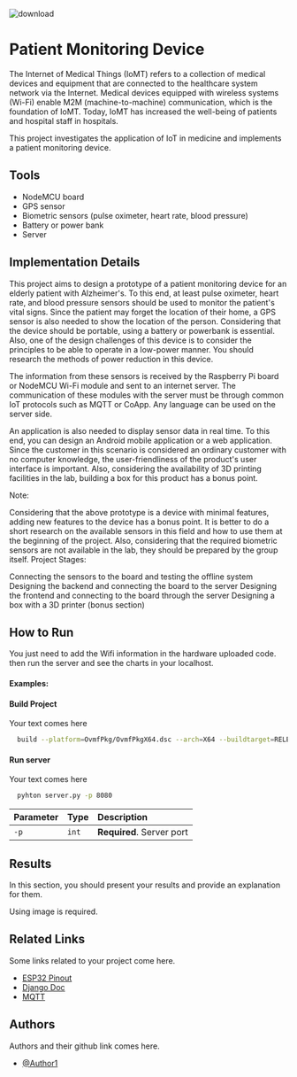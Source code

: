![download](https://github.com/Sharif-University-ESRLab/Fall2023-health-monitoring/assets/79312684/97b4b68f-0b38-42f5-a88e-9bb99df35cc2)

# Patient Monitoring Device

The Internet of Medical Things (IoMT) refers to a collection of medical devices and equipment that are connected to the healthcare system network via the Internet. Medical devices equipped with wireless systems (Wi-Fi) enable M2M (machine-to-machine) communication, which is the foundation of IoMT. Today, IoMT has increased the well-being of patients and hospital staff in hospitals.

This project investigates the application of IoT in medicine and implements a patient monitoring device.

## Tools
- NodeMCU board
- GPS sensor
- Biometric sensors (pulse oximeter, heart rate, blood pressure)
- Battery or power bank
- Server

## Implementation Details

This project aims to design a prototype of a patient monitoring device for an elderly patient with Alzheimer's. To this end, at least pulse oximeter, heart rate, and blood pressure sensors should be used to monitor the patient's vital signs. Since the patient may forget the location of their home, a GPS sensor is also needed to show the location of the person. Considering that the device should be portable, using a battery or powerbank is essential. Also, one of the design challenges of this device is to consider the principles to be able to operate in a low-power manner. You should research the methods of power reduction in this device.

The information from these sensors is received by the Raspberry Pi board or NodeMCU Wi-Fi module and sent to an internet server. The communication of these modules with the server must be through common IoT protocols such as MQTT or CoApp. Any language can be used on the server side.

An application is also needed to display sensor data in real time. To this end, you can design an Android mobile application or a web application. Since the customer in this scenario is considered an ordinary customer with no computer knowledge, the user-friendliness of the product's user interface is important. Also, considering the availability of 3D printing facilities in the lab, building a box for this product has a bonus point.

Note:

Considering that the above prototype is a device with minimal features, adding new features to the device has a bonus point.
It is better to do a short research on the available sensors in this field and how to use them at the beginning of the project.
Also, considering that the required biometric sensors are not available in the lab, they should be prepared by the group itself.
Project Stages:

Connecting the sensors to the board and testing the offline system
Designing the backend and connecting the board to the server
Designing the frontend and connecting to the board through the server
Designing a box with a 3D printer (bonus section)

## How to Run

You just need to add the Wifi information in the hardware uploaded code. then run the server and see the charts in your localhost.

#### Examples:
#### Build Project
Your text comes here
```bash
  build --platform=OvmfPkg/OvmfPkgX64.dsc --arch=X64 --buildtarget=RELEASE --tagname=GCC5
```

#### Run server
Your text comes here
```bash
  pyhton server.py -p 8080
```

| Parameter | Type     | Description                |
| :-------- | :------- | :------------------------- |
| `-p` | `int` | **Required**. Server port |



## Results
In this section, you should present your results and provide an explanation for them.

Using image is required.

## Related Links
Some links related to your project come here.
 - [ESP32 Pinout](https://randomnerdtutorials.com/esp32-pinout-reference-gpios/)
 - [Django Doc](https://docs.djangoproject.com/en/5.0/)
 - [MQTT](https://randomnerdtutorials.com/esp32-mqtt-publish-subscribe-arduino-ide/)


## Authors
Authors and their github link comes here.
- [@Author1](https://github.com/Sharif-University-ESRLab)

